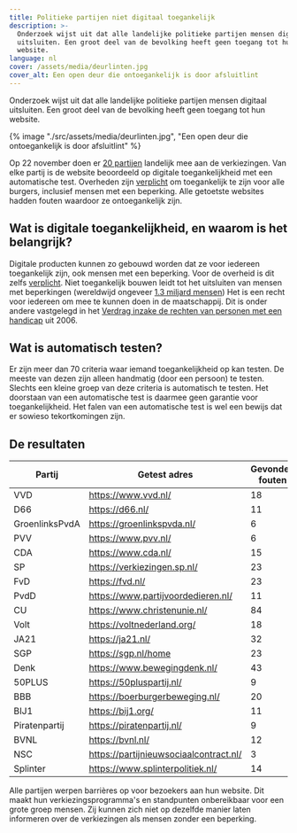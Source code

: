 ```yaml
---
title: Politieke partijen niet digitaal toegankelijk
description: >-
  Onderzoek wijst uit dat alle landelijke politieke partijen mensen digitaal
  uitsluiten. Een groot deel van de bevolking heeft geen toegang tot hun
  website.
language: nl
cover: /assets/media/deurlinten.jpg
cover_alt: Een open deur die ontoegankelijk is door afsluitlint
---
```


Onderzoek wijst uit dat alle landelijke politieke partijen mensen digitaal uitsluiten. Een groot deel van de bevolking heeft geen toegang tot hun website.

{% image "./src/assets/media/deurlinten.jpg", "Een open deur die ontoegankelijk is door afsluitlint" %}

Op 22 november doen er [20 partijen](https://www.kiesraad.nl/actueel/nieuws/2023/10/23/kandidatenlijsten-tweede-kamerverkiezing-2023-definitief) landelijk mee aan de verkiezingen. Van elke partij is de website beoordeeld op digitale toegankelijkheid met een automatische test. Overheden zijn [verplicht](https://wetten.overheid.nl/BWBR0040936/2018-07-01) om toegankelijk te zijn voor alle burgers, inclusief mensen met een beperking. Alle getoetste websites hadden fouten waardoor ze ontoegankelijk zijn.

## Wat is digitale toegankelijkheid, en waarom is het belangrijk?

Digitale producten kunnen zo gebouwd worden dat ze voor iedereen toegankelijk zijn, ook mensen met een beperking. Voor de overheid is dit zelfs [verplicht](https://wetten.overheid.nl/BWBR0040936/2018-07-01). Niet toegankelijk bouwen leidt tot het uitsluiten van mensen met beperkingen (wereldwijd ongeveer [1.3 miljard mensen](https://www.who.int/news-room/fact-sheets/detail/disability-and-health))
Het is een recht voor iedereen om mee te kunnen doen in de maatschappij. Dit is onder andere vastgelegd in het [Verdrag inzake de rechten van personen met een handicap](https://wetten.overheid.nl/BWBV0004045/2016-07-14#Verdrag_2) uit 2006.

## Wat is automatisch testen?

Er zijn meer dan 70 criteria waar iemand toegankelijkheid op kan testen. De meeste van dezen zijn alleen handmatig (door een persoon) te testen. Slechts een kleine groep van deze criteria is automatisch te testen. Het doorstaan van een automatische test is daarmee geen garantie voor toegankelijkheid. Het falen van een automatische test is wel een bewijs dat er sowieso tekortkomingen zijn.

## De resultaten

| Partij | Getest adres | Gevonden fouten |
| ------ | ------------ | --------------- |
| VVD	| https://www.vvd.nl/	| 18 |
| D66	| https://d66.nl/	| 11 |
| GroenlinksPvdA	| https://groenlinkspvda.nl/	| 6 |
| PVV	| https://www.pvv.nl/	| 6 |
| CDA	| https://www.cda.nl/	| 15 |
| SP	| https://verkiezingen.sp.nl/	| 23 |
| FvD	| https://fvd.nl/	| 23 |
| PvdD	| https://www.partijvoordedieren.nl/	| 11 |
| CU	| https://www.christenunie.nl/	| 84 |
| Volt	| https://voltnederland.org/	| 18 |
| JA21	| https://ja21.nl/	| 32 |
| SGP	| https://sgp.nl/home	| 23 |
| Denk	| https://www.bewegingdenk.nl/	| 43 |
| 50PLUS	| https://50pluspartij.nl/	| 9 |
| BBB	| https://boerburgerbeweging.nl/	| 20 |
| BIJ1	| https://bij1.org/	| 11 |
| Piratenpartij	| https://piratenpartij.nl/	| 9 |
| BVNL	| https://bvnl.nl/	| 12 | 
| NSC	| https://partijnieuwsociaalcontract.nl/	| 3 |
| Splinter	| https://www.splinterpolitiek.nl/	| 14 | 

Alle partijen werpen barrières op voor bezoekers aan hun website. Dit maakt hun verkiezingsprogramma's en standpunten onbereikbaar voor een grote groep mensen. Zij kunnen zich niet op dezelfde manier laten informeren over de verkiezingen als mensen zonder een beperking.
